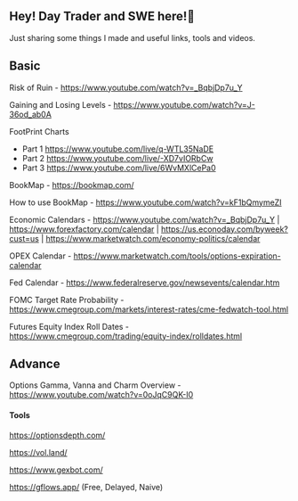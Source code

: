 ## Hey! Day Trader and SWE here!👋

Just sharing some things I made and useful links, tools and videos.

## Basic
Risk of Ruin - https://www.youtube.com/watch?v=_BqbjDp7u_Y

Gaining and Losing Levels - https://www.youtube.com/watch?v=J-36od_ab0A

FootPrint Charts
- Part 1 https://www.youtube.com/live/q-WTL35NaDE
- Part 2 https://www.youtube.com/live/-XD7vIORbCw
- Part 3 https://www.youtube.com/live/6WvMXlCePa0

BookMap - https://bookmap.com/

How to use BookMap - https://www.youtube.com/watch?v=kF1bQmymeZI

Economic Calendars - https://www.youtube.com/watch?v=_BqbjDp7u_Y | https://www.forexfactory.com/calendar | https://us.econoday.com/byweek?cust=us | https://www.marketwatch.com/economy-politics/calendar

OPEX Calendar - https://www.marketwatch.com/tools/options-expiration-calendar

Fed Calendar - https://www.federalreserve.gov/newsevents/calendar.htm

FOMC Target Rate Probability - https://www.cmegroup.com/markets/interest-rates/cme-fedwatch-tool.html

Futures Equity Index Roll Dates - https://www.cmegroup.com/trading/equity-index/rolldates.html

## Advance

Options Gamma, Vanna and Charm Overview - https://www.youtube.com/watch?v=0oJqC9QK-I0



#### Tools
https://optionsdepth.com/

https://vol.land/

https://www.gexbot.com/

https://gflows.app/ (Free, Delayed, Naive)

